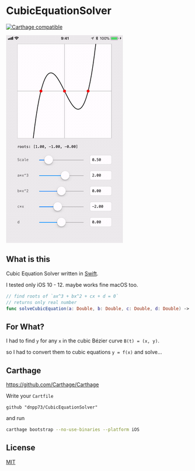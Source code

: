 CubicEquationSolver
===========

[![Carthage compatible](https://img.shields.io/badge/Carthage-compatible-4BC51D.svg?style=flat-square)](https://github.com/Carthage/Carthage)


![ExampleApp](/ExampleApp.gif)


## What is this

Cubic Equation Solver written in [Swift](https://github.com/apple/swift).

I tested only iOS 10 - 12. maybe works fine macOS too.

```swift
// find roots of `ax^3 + bx^2 + cx + d = 0`
// returns only real number
func solveCubicEquation(a: Double, b: Double, c: Double, d: Double) -> [Double]
```


## For What?

I had to find `y` for any `x` in the cubic Bézier curve `B(t) = (x, y)`.

so I had to convert them to cubic equations `y = f(x)`  and solve...


## Carthage

https://github.com/Carthage/Carthage

Write your `Cartfile`

```
github "dnpp73/CubicEquationSolver"
```

and run

```sh
carthage bootstrap --no-use-binaries --platform iOS
```


## License

[MIT](/LICENSE)
